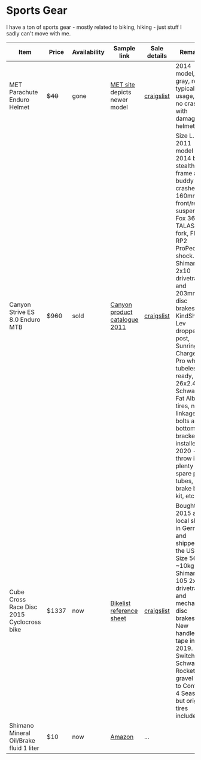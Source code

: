 # Sports Gear

I have a ton of sports gear - mostly related to biking, hiking - just stuff I sadly can't move with me.

| Item | Price | Availability | Sample link | Sale details | Remarks | 
|---|---|---|---|---|---|
| MET Parachute Enduro Helmet | ~~$40~~ | gone | [MET site](https://www.met-helmets.com/en/shop/mtb-helmets/enduro-helmets/parachute/) depicts newer model | [craigslist](https://seattle.craigslist.org/see/spo/d/seattle-met-parachute-mountain-bike/7282961164.html) | 2014 model, dark gray, red - typical usage, had no crashes with damage to helmet
| Canyon Strive ES 8.0 Enduro MTB | ~~$960~~ | sold | [Canyon product catalogue 2011](https://issuu.com/canyon_bicycles/docs/canyon_mtb_2011/31) | [craigslist](https://seattle.craigslist.org/see/bik/d/seattle-canyon-strive-es/7282967811.html) | Size L. 2011 model with 2014 black stealth frame after buddy crashed it. 160mm front/rear suspension: Fox 36 TALAS FIT fork, Float RP2 ProPedal shock. Shimano XT 2x10 drivetrain and 203mm XT disc brakes, KindShock Lev dropper post, Sunringle Charger Pro wheels, tubeless ready, 26x2.4" Schwalbe Fat Albert tires, new linkage bolts and bottom bracket installed 2020 - will throw in plenty of spare parts, tubes, brake bleed kit, etc. 
| Cube Cross Race Disc 2015 Cyclocross bike | $1337 | now | [Bikelist reference sheet](https://www.thebikelist.co.uk/cube/cross-race-disc) | [craigslist](https://seattle.craigslist.org/see/bik/d/seattle-cube-cross-race-disc-cyclocross/7283317429.html) | Bought 2015 at local shop in Germany and shipped to the US. Size 56. ~10kg Shimano 105 2x11 drivetrain and mechanical disc brakes. New handlebar tape in 2019. Switched Schwalbe Rocket Ron gravel tires to Conti GP 4 Season, but original tires included.
| Shimano Mineral Oil/Brake fluid 1 liter | $10 | now | [Amazon](https://www.amazon.com/SHIMANO-Disc-Brakes-Color-1000cc/dp/B001E4MH84/ref=sr_1_4?dchild=1&keywords=shimano+brake+fluid&qid=1614325400&sr=8-4) | ... | 

